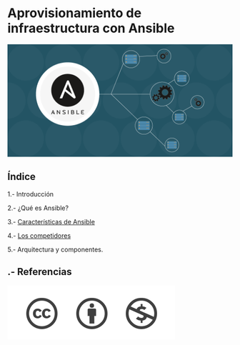 # Aprovisionamiento de infraestructura con Ansible
![image](/img/key-features-and-specific-roles-of-Ansible.png)

## Índice

1.- Introducción 

2.- ¿Qué es Ansible? 

3.- [Características de Ansible](caracteristicas.md)

4.- [Los competidores](competidores.md)

5.- Arquitectura y componentes. 

## .- Referencias

![image](/img/licencia.png)
